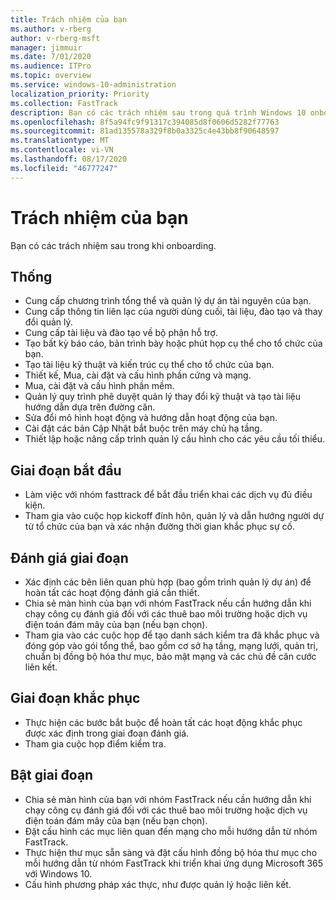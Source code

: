 ```yaml
---
title: Trách nhiệm của bạn
ms.author: v-rberg
author: v-rberg-msft
manager: jimmuir
ms.date: 7/01/2020
ms.audience: ITPro
ms.topic: overview
ms.service: windows-10-administration
localization_priority: Priority
ms.collection: FastTrack
description: Bạn có các trách nhiệm sau trong quá trình Windows 10 onboarding.
ms.openlocfilehash: 8f5a94fc9f91317c394085d8f0606d5282f77763
ms.sourcegitcommit: 81ad135578a329f8b0a3325c4e43bb8f90648597
ms.translationtype: MT
ms.contentlocale: vi-VN
ms.lasthandoff: 08/17/2020
ms.locfileid: "46777247"
---
```

# <a name="your-responsibilities"></a>Trách nhiệm của bạn

Bạn có các trách nhiệm sau trong khi onboarding.

## <a name="general"></a>Thống

- Cung cấp chương trình tổng thể và quản lý dự án tài nguyên của bạn.
- Cung cấp thông tin liên lạc của người dùng cuối, tài liệu, đào tạo và thay đổi quản lý.
- Cung cấp tài liệu và đào tạo về bộ phận hỗ trợ.
- Tạo bất kỳ báo cáo, bản trình bày hoặc phút họp cụ thể cho tổ chức của bạn.
- Tạo tài liệu kỹ thuật và kiến trúc cụ thể cho tổ chức của bạn.
- Thiết kế, Mua, cài đặt và cấu hình phần cứng và mạng.
- Mua, cài đặt và cấu hình phần mềm.
- Quản lý quy trình phê duyệt quản lý thay đổi kỹ thuật và tạo tài liệu hướng dẫn dựa trên đường căn.
- Sửa đổi mô hình hoạt động và hướng dẫn hoạt động của bạn.
- Cài đặt các bản Cập Nhật bắt buộc trên máy chủ hạ tầng.
- Thiết lập hoặc nâng cấp trình quản lý cấu hình cho các yêu cầu tối thiểu.

## <a name="initiate-phase"></a>Giai đoạn bắt đầu

- Làm việc với nhóm fasttrack để bắt đầu triển khai các dịch vụ đủ điều kiện.
- Tham gia vào cuộc họp kickoff đính hôn, quản lý và dẫn hướng người dự từ tổ chức của bạn và xác nhận đường thời gian khắc phục sự cố.

## <a name="assess-phase"></a>Đánh giá giai đoạn

- Xác định các bên liên quan phù hợp (bao gồm trình quản lý dự án) để hoàn tất các hoạt động đánh giá cần thiết.
- Chia sẻ màn hình của bạn với nhóm FastTrack nếu cần hướng dẫn khi chạy công cụ đánh giá đối với các thuê bao môi trường hoặc dịch vụ điện toán đám mây của bạn (nếu bạn chọn).
- Tham gia vào các cuộc họp để tạo danh sách kiểm tra đã khắc phục và đóng góp vào gói tổng thể, bao gồm cơ sở hạ tầng, mạng lưới, quản trị, chuẩn bị đồng bộ hóa thư mục, bảo mật mạng và các chủ đề căn cước liên kết.

## <a name="remediate-phase"></a>Giai đoạn khắc phục

- Thực hiện các bước bắt buộc để hoàn tất các hoạt động khắc phục được xác định trong giai đoạn đánh giá.
- Tham gia cuộc họp điểm kiểm tra.

## <a name="enable-phase"></a>Bật giai đoạn

- Chia sẻ màn hình của bạn với nhóm FastTrack nếu cần hướng dẫn khi chạy công cụ đánh giá đối với các thuê bao môi trường hoặc dịch vụ điện toán đám mây của bạn (nếu bạn chọn).
- Đặt cấu hình các mục liên quan đến mạng cho mỗi hướng dẫn từ nhóm FastTrack.
- Thực hiện thư mục sẵn sàng và đặt cấu hình đồng bộ hóa thư mục cho mỗi hướng dẫn từ nhóm FastTrack khi triển khai ứng dụng Microsoft 365 với Windows 10.
- Cấu hình phương pháp xác thực, như được quản lý hoặc liên kết.

